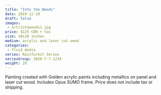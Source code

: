```yaml
---
title: "Into the Woods"
date: 2019-12-10
draft: false
images:
 - art/intowoods1.jpg
price: $125 CDN + tax
size: 10x10 inches
medium: acrylic and laser cut wood
categories:
 - fluid media
series: Rainforest Series
seriesGroup: 2020-7-7-1234
weight: 20
---
```


Painting created with Golden acrylic paints including metallics on panel and laser cut wood. Includes Opus SUMO frame. Price does not include tax or shipping.
